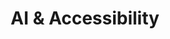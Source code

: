 ---
title: 'AI & Accessibility'
metaDesc: 'Exploring AI-driven software accessibility for individuals with intellectual and developmental disabilities through a collaborative research project by Centennial College, Surrey Place, and Community Living Toronto'
layout: 'layouts/home.html'
intro:
  eyebrow: 'Welcome to Our Initiative'
  main: 'AI & Accessibility'
  summary: 'In this applied research project, we explore the innovative use of AI to assist software developers. Our goal is to make software more accessible for individuals with intellectual and developmental disabilities (IDD).'
  buttonText: 'Learn More'
  buttonUrl: '/work'
  image: '/images/bg/background.jpg'
  imageAlt: 'AI-powered software interface on a computer screen'
primaryCTA:
  title: 'Building Bridges in Digital Accessibility'
  summary: 'Our project, a collaboration with Centennial College Social Innovation Research Centre, Surrey Place, and Community Living Toronto, originated from a shared commitment to inclusivity. It is a synergy of AI and human-centric design, focused on enhancing digital access for individuals with IDD.'
  buttonText: 'View Latest Updates'
  buttonUrl: '/blog'
featuredWork:
  title: 'Project Highlights'
  summary: 'Discover our journey in enhancing software accessibility through AI.'
studioFeed:
  title: 'Partners & Sponsors'
---